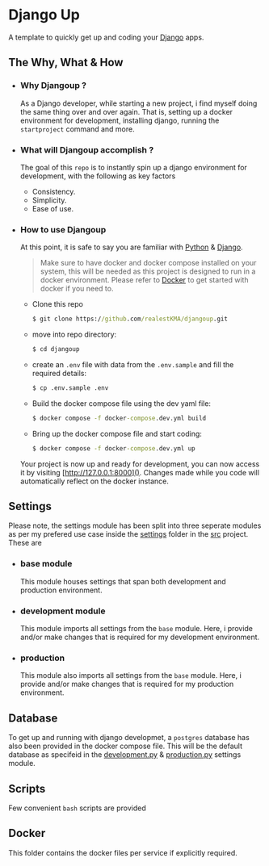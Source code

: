 # Django Up

A template to quickly get up and coding your [Django](https://www.djangoproject.com/) apps.


## The Why, What & How

*   ### Why Djangoup ?

    As a Django developer, while starting a new project, i find myself doing the same thing over and over again. That is, setting up a docker environment for development, installing django, running the ```startproject``` command and more.

*   ### What will Djangoup accomplish ?

    The goal of this ```repo``` is to instantly spin up a django environment for development, with the following as key factors

    * Consistency.
    * Simplicity.
    * Ease of use.


*   ### How to use Djangoup
    
    At this point, it is safe to say you are familiar with [Python](https://www.python.org/) & [Django](https://www.djangoproject.com/).

    > Make sure to have docker and docker compose installed on your system, this will be needed as this project is designed to run in a docker environment. Please refer to [Docker](https://docs.docker.com/) to get started with docker if you need to.

    * Clone this repo
        ```cmd
        $ git clone https://github.com/realestKMA/djangoup.git
        ```
    * move into repo directory: 
        ```cmd 
        $ cd djangoup
        ```

    * create an ```.env``` file with data from the ```.env.sample``` and fill the required details:
        ```cmd
        $ cp .env.sample .env
        ```
    * Build the docker compose file using the dev yaml file:
        ```cmd
        $ docker compose -f docker-compose.dev.yml build
        ```
    * Bring up the docker compose file and start coding:
        ```cmd
        $ docker compose -f docker-compose.dev.yml up
        ```

    Your project is now up and ready for development, you can now access it by visiting [http://127.0.0.1:8000](). Changes made while you code will automatically reflect on the docker instance.


## Settings

Please note, the settings module has been split into three seperate modules as per my prefered use case inside the [settings](https://github.com/realestKMA/djangoup/tree/main/src/settings) folder in the [src](https://github.com/realestKMA/djangoup/tree/main/src) project. These are

*   ### base module
    
    This module houses settings that span both development and production environment.

*   ### development module
    
    This module imports all settings from the ```base``` module. Here, i provide and/or make changes that is required for my development environment.

*   ### production
    
    This module also imports all settings from the ```base``` module. Here, i provide and/or make changes that is required for my production environment.

## Database

To get up and running with django developmet, a ```postgres``` database has also been provided in the docker compose file. This will be the default database as specifeid in the [development.py](https://github.com/realestKMA/djangoup/blob/main/src/settings/development.py) & [production.py](https://github.com/realestKMA/djangoup/blob/main/src/settings/production.py) settings module. 

## Scripts

Few convenient ```bash``` scripts are provided

## Docker

This folder contains the docker files per service if explicitly required.

#